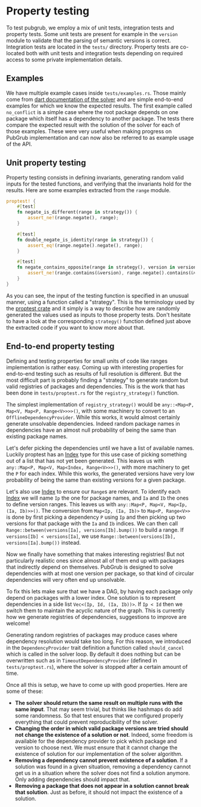 # Property testing

To test pubgrub, we employ a mix of unit tests, integration tests and property tests.
Some unit tests are present for example in the `version` module to validate
that the parsing of semantic versions is correct.
Integration tests are located in the `tests/` directory.
Property tests are co-located both with unit tests and integration tests
depending on required access to some private implementation details.


## Examples

We have multiple example cases inside `tests/examples.rs`.
Those mainly come from [dart documentation of the solver][dart-solver]
and are simple end-to-end examples for which we know the expected results.
The first example called `no_conflict` is a simple case where
the root package depends on one package which itself has a dependency
to another package.
The tests there compare the expected result with the solution of the solver
for each of those examples.
These were very useful when making progress on PubGrub implementation
and can now also be referred to as example usage of the API.

[dart-solver]: https://github.com/dart-lang/pub/blob/master/doc/solver.md


## Unit property testing

Property testing consists in defining invariants,
generating random valid inputs for the tested functions,
and verifying that the invariants hold for the results.
Here are some examples extracted from the `range` module.

```rust
proptest! {
    #[test]
    fn negate_is_different(range in strategy()) {
        assert_ne!(range.negate(), range);
    }

    #[test]
    fn double_negate_is_identity(range in strategy()) {
        assert_eq!(range.negate().negate(), range);
    }

    #[test]
    fn negate_contains_opposite(range in strategy(), version in version_strat()) {
        assert_ne!(range.contains(&version), range.negate().contains(&version));
    }
}
```

As you can see, the input of the testing function is specified
in an unusual manner, using a function called a "strategy".
This is the terminology used by the [proptest crate][proptest]
and it simply is a way to describe how are randomly generated the values
used as inputs to those property tests.
Don't hesitate to have a look at the corresponding `strategy()` function
defined just above the extracted code if you want to know more about that.

[proptest]: https://altsysrq.github.io/rustdoc/proptest/latest/proptest/index.html


## End-to-end property testing

Defining and testing properties for small units of code
like ranges implementation is rather easy.
Coming up with interesting properties for end-to-end testing
such as results of full resolution is different.
But the most difficult part is probably finding a "strategy"
to generate random but valid registries of packages and dependencies.
This is the work that has been done in `tests/proptest.rs`
for the `registry_strategy()` function.

The simplest implementation of `registry_strategy()` would be
`any::<Map<P, Map<V, Map<P, Range<V>>>>()`, with some machinery to convert to an `OfflineDependencyProvider`.
While this works, it would almost certainly generate unsolvable dependencies.
Indeed random package names in dependencies have an almost null probability
of being the same than existing package names.

Let's defer picking the dependencies until we have a list of available names.
Luckily proptest has an [Index]
type for this use case of picking something out of a list that has not yet been generated.
This leaves us with `any::Map<P, Map<V, Map<Index, Range<V>>>()`,
with more machinery to get the `P` for each index.
While this works, the generated versions have very low probability
of being the same than existing versions for a given package.

[Index]: https://docs.rs/proptest/0.10/proptest/sample/struct.Index.html

Let's also use [Index] to ensure our `Range`s are relevant.
To identify each [Index] we will name `Ip` the one for package names,
and `Ia` and `Ib` the ones to define version ranges.
This leaves us with `any::Map<P, Map<V, Map<Ip, (Ia, Ib)>>()`.
The conversion from `Map<Ip, (Ia, Ib)>` to `Map<P, Range<V>>` is done by first picking
a dependency `P` using `Ip` and then picking up two versions for that package
with the `Ia` and `Ib` indices.
We can then call `Range::between(versions[Ia], versions[Ib].bump())` to build a range.
If `versions[Ib] < versions[Ia]`, we use `Range::between(versions[Ib], versions[Ia].bump())` instead.

Now we finally have something that makes interesting registries! But not particularly realistic ones
since almost all of them end up with packages that indirectly depend on themselves.
PubGrub is designed to solve dependencies with at most one version per package,
so that kind of circular dependencies will very often end up unsolvable.
<!-- One problem solved only to make a new one, -->
<!-- the [pigeonhole principle](https://en.wikipedia.org/wiki/Pigeonhole_principle) strikes again! -->
To fix this lets make sure that we have a DAG,
by having each package only depend on packages with a lower index.
One solution is to represent dependencies in a side list `Vec<(Ip, Id, (Ia, Ib))>`.
If `Ip < Id` then we switch them to maintain the acyclic nature of the graph.
This is currently how we generate registries of dependencies,
suggestions to improve are welcome!

Generating random registries of packages may produce cases
where dependency resolution would take too long.
For this reason, we introduced in the `DependencyProvider` trait definition
a function called `should_cancel` which is called in the solver loop.
By default it does nothing but can be overwritten such as
in `TimeoutDependencyProvider` (defined in `tests/proptest.rs`),
where the solver is stopped after a certain amount of time.

Once all this is setup, we have to come up with good properties.
Here are some of these:

- **The solver should return the same result on multiple runs with the same input**.
  That may seem trivial, but thinks like hashmaps do add some randomness.
  So that test ensures that we configured properly everything
  that could prevent reproducibility of the solver.
- **Changing the order in which valid package versions are tried
  should not change the existence of a solution or not**.
  Indeed, some freedom is available for the dependency provider
  to pick which package and version to choose next.
  We must ensure that it cannot change the existence of solution for
  our implementation of the solver algorithm.
- **Removing a dependency cannot prevent existence of a solution**.
  If a solution was found in a given situation,
  removing a dependency cannot get us in a situation where
  the solver does not find a solution anymore.
  Only adding dependencies should impact that.
- **Removing a package that does not appear in a solution cannot break that solution**.
  Just as before, it should not impact the existence of a solution.
